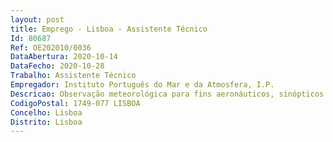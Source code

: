 ```yaml
--- 
layout: post
title: Emprego - Lisboa - Assistente Técnico
Id: 80687
Ref: OE202010/0036
DataAbertura: 2020-10-14
DataFecho: 2020-10-28
Trabalho: Assistente Técnico
Empregador: Instituto Português do Mar e da Atmosfera, I.P.
Descricao: Observação meteorológica para fins aeronáuticos, sinópticos e climatológicos, nomeadamente observação, registo e arquivo de elementos meteorológicos. Elaboração e emissão de comunicados meteorológicos. Operação e manutenção de estações e instrumentos meteorológicos.
CodigoPostal: 1749-077 LISBOA
Concelho: Lisboa
Distrito: Lisboa
--- 
```

